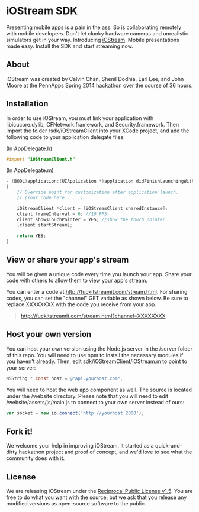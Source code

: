 # iOStream SDK

Presenting mobile apps is a pain in the ass. So is collaborating remotely with mobile developers. Don't let clunky hardware cameras and unrealistic simulators get in your way. Introducing <a href="http://fuckitstreamit.com">iOStream</a>. Mobile presentations made easy. Install the SDK and start streaming now.

## About

iOStream was created by Calvin Chan, Shenil Dodhia, Earl Lee, and John Moore at the PennApps Spring 2014 hackathon over the course of 36 hours.

## Installation

In order to use iOStream, you must link your application with libicucore.dylib, CFNetwork.framework, and Security.framework. Then import the folder /sdk/iOStreamClient into your XCode project, and add the following code to your application delegate files:

(In AppDelegate.h)
```objective-c
#import "iOStreamClient.h"
```

(In AppDelegate.m)
```objective-c
- (BOOL)application:(UIApplication *)application didFinishLaunchingWithOptions:(NSDictionary *)launchOptions
{
    // Override point for customization after application launch.
    // (Your code here . . .)

    iOStreamClient *client = [iOStreamClient sharedInstance];
    client.frameInterval = 6; //10 FPS
    client.showsTouchPointer = YES; //show the touch pointer
    [client startStream];
    
    return YES;
}
```

## View or share your app's stream

You will be given a unique code every time you launch your app. Share your code with others to allow them to view your app's stream.

You can enter a code at http://fuckitstreamit.com/stream.html. For sharing codes, you can set the "channel" GET variable as shown below. Be sure to replace XXXXXXXX with the code you receive from your app.

> http://fuckitstreamit.com/stream.html?channel=XXXXXXXX

## Host your own version

You can host your own version using the Node.js server in the /server folder of this repo. You will need to use npm to install the necessary modules if you haven't already. Then, edit sdk/iOStreamClient/iOStream.m to point to your server:

```objective-c
NSString * const host = @"api.yourhost.com";
```

You will need to host the web app component as well. The source is located under the /website directory. Please note that you will need to edit /website/assets/js/main.js to connect to your own server instead of ours:

```javascript
var socket = new io.connect('http://yourhost:2000'); 
```

## Fork it!

We welcome your help in improving iOStream. It started as a quick-and-dirty hackathon project and proof of concept, and we'd love to see what the community does with it.

## License

We are releasing iOStream under the <a href="http://opensource.org/licenses/RPL-1.5">Reciprocal Public License v1.5</a>. You are free to do what you want with the source, but we ask that you release any modified versions as open-source software to the public.